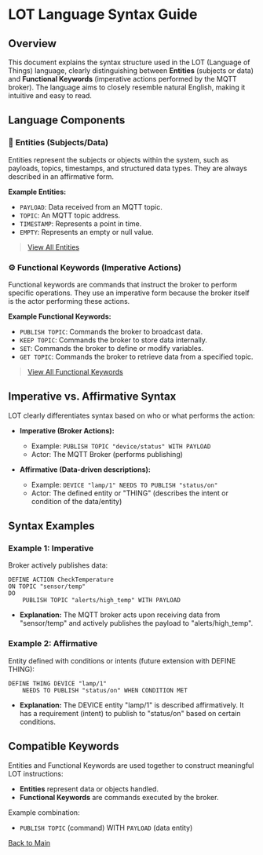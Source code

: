 # LOT Language Syntax Guide

## Overview
This document explains the syntax structure used in the LOT (Language of Things) language, clearly distinguishing between **Entities** (subjects or data) and **Functional Keywords** (imperative actions performed by the MQTT broker). The language aims to closely resemble natural English, making it intuitive and easy to read.

## Language Components

### 📌 **Entities (Subjects/Data)**
Entities represent the subjects or objects within the system, such as payloads, topics, timestamps, and structured data types. They are always described in an affirmative form.

**Example Entities:**
- `PAYLOAD`: Data received from an MQTT topic.
- `TOPIC`: An MQTT topic address.
- `TIMESTAMP`: Represents a point in time.
- `EMPTY`: Represents an empty or null value.

> [View All Entities](Entities/Entities.md)

### ⚙️ **Functional Keywords (Imperative Actions)**
Functional keywords are commands that instruct the broker to perform specific operations. They use an imperative form because the broker itself is the actor performing these actions.

**Example Functional Keywords:**
- `PUBLISH TOPIC`: Commands the broker to broadcast data.
- `KEEP TOPIC`: Commands the broker to store data internally.
- `SET`: Commands the broker to define or modify variables.
- `GET TOPIC`: Commands the broker to retrieve data from a specified topic.

> [View All Functional Keywords](Functional/Functional.md)

## Imperative vs. Affirmative Syntax

LOT clearly differentiates syntax based on who or what performs the action:

- **Imperative (Broker Actions):**
  - Example: `PUBLISH TOPIC "device/status" WITH PAYLOAD`
  - Actor: The MQTT Broker (performs publishing)

- **Affirmative (Data-driven descriptions):**
  - Example: `DEVICE "lamp/1" NEEDS TO PUBLISH "status/on"`
  - Actor: The defined entity or "THING" (describes the intent or condition of the data/entity)

## Syntax Examples

### Example 1: Imperative
Broker actively publishes data:
```lot
DEFINE ACTION CheckTemperature
ON TOPIC "sensor/temp"
DO
    PUBLISH TOPIC "alerts/high_temp" WITH PAYLOAD
```
- **Explanation:** The MQTT broker acts upon receiving data from "sensor/temp" and actively publishes the payload to "alerts/high_temp".

### Example 2: Affirmative
Entity defined with conditions or intents (future extension with DEFINE THING):
```lot
DEFINE THING DEVICE "lamp/1"
    NEEDS TO PUBLISH "status/on" WHEN CONDITION MET
```
- **Explanation:** The DEVICE entity "lamp/1" is described affirmatively. It has a requirement (intent) to publish to "status/on" based on certain conditions.

## Compatible Keywords
Entities and Functional Keywords are used together to construct meaningful LOT instructions:
- **Entities** represent data or objects handled.
- **Functional Keywords** are commands executed by the broker.

Example combination:
- `PUBLISH TOPIC` (command) WITH `PAYLOAD` (data entity)



[Back to Main ](../README.md)

